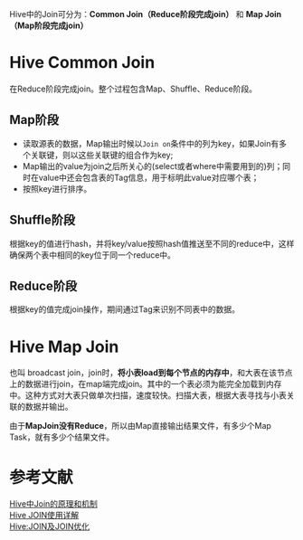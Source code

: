 

Hive中的Join可分为：**Common Join（Reduce阶段完成join）** 和 **Map Join（Map阶段完成join）**

# Hive Common Join
在Reduce阶段完成join。整个过程包含Map、Shuffle、Reduce阶段。

## Map阶段
- 读取源表的数据，Map输出时候以`Join on`条件中的列为key，如果Join有多个关联键，则以这些关联键的组合作为key;
- Map输出的value为join之后所关心的(select或者where中需要用到的)列；同时在value中还会包含表的Tag信息，用于标明此value对应哪个表；
- 按照key进行排序。

## Shuffle阶段
根据key的值进行hash，并将key/value按照hash值推送至不同的reduce中，这样确保两个表中相同的key位于同一个reduce中。

## Reduce阶段
根据key的值完成join操作，期间通过Tag来识别不同表中的数据。

# Hive Map Join
也叫 broadcast join，join时，**将小表load到每个节点的内存中**，和大表在该节点上的数据进行join，在map端完成join。其中的一个表必须为能完全加载到内存中。这种方式对大表只做单次扫描，速度较快。扫描大表，根据大表寻找与小表关联的数据并输出。

由于**MapJoin没有Reduce**，所以由Map直接输出结果文件，有多少个Map Task，就有多少个结果文件。

# 参考文献
[Hive中Join的原理和机制](http://lxw1234.com/archives/2015/06/313.htm)    
[Hive JOIN使用详解](http://shiyanjun.cn/archives/588.html)    
[Hive:JOIN及JOIN优化](http://datavalley.github.io/2015/10/25/Hive%E4%B9%8BJOIN%E5%8F%8AJOIN%E4%BC%98%E5%8C%96)


